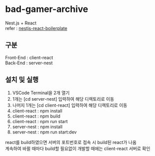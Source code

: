 # bad-gamer-archive
Nest.js + React
<br>
refer : <a href="https://github.com/sjsj7434/nestjs-react-boilerplate">nestjs-react-boilerplate</a>

## 구분
Front-End : client-react
<br>
Back-End : server-nest

## 설치 및 실행
<ol>
	<li>VSCode Terminal을 2개 열기</li>
	<li>1개는 [cd server-nest] 입력하여 해당 디렉토리로 이동</li>
	<li>나머지 1개는 [cd client-react] 입력하여 해당 디렉토리로 이동</li>
	<li>client-react : npm install</li>
	<li>client-react : npm build</li>
	<li>client-react : npm run start</li>
	<li>server-nest : npm install</li>
	<li>server-nest : npm run start:dev</li>
</ol>
react를 build하였으면 서버의 포트번호로 접속 시 build된 react가 나옴
<br>
계속하여 바뀔 때마다 build할 필요없이 개발할 때에는 client-react 서버로 확인